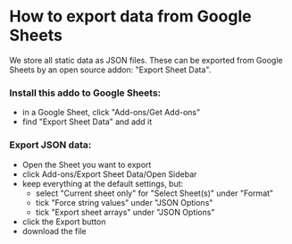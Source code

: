 # How to export data from Google Sheets

We store all static data as JSON files.
These can be exported from Google Sheets by an open source addon: "Export Sheet Data".

### Install this addo to Google Sheets:
- in a Google Sheet, click "Add-ons/Get Add-ons"
- find "Export Sheet Data" and add it

### Export JSON data:
- Open the Sheet you want to export
- click Add-ons/Export Sheet Data/Open Sidebar
- keep everything at the default settings, but:
    - select "Current sheet only" for "Select Sheet(s)" under "Format"
    - tick "Force string values" under "JSON Options"
    - tick "Export sheet arrays" under "JSON Options"
- click the Export button
- download the file
